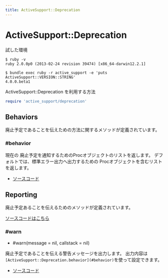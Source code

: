 ```yaml
---
title: ActiveSupport::Deprecation
---
```

ActiveSupport::Deprecation
================================================================================

試した環境

```
$ ruby -v
ruby 2.0.0p0 (2013-02-24 revision 39474) [x86_64-darwin12.2.1]
```

```
$ bundle exec ruby -r active_support -e 'puts ActiveSupport::VERSION::STRING'
4.0.0.beta1
```

ActiveSupport::Deprecation を利用する方法

```ruby
require 'active_support/deprecation'
```

Behaviors
--------------------------------------------------------------------------------

廃止予定であることを伝えための方法に関するメソッドが定義されています。

### #behavior

現在の 廃止予定を通知するためのProcオブジェクトのリストを返します。
デフォルトでは、標準エラー出力へ出力するための Procオブジェクトを含むリストを返します。

* [ソースコード](https://github.com/rails/rails/blob/v4.0.0.beta1/activesupport/lib/active_support/deprecation/behaviors.rb#L33-L36)


Reporting
--------------------------------------------------------------------------------

廃止予定あることを伝えるためのメソッドが定義されています。

[ソースコードはこちら](https://github.com/rails/rails/blob/v4.0.0.beta1/activesupport/lib/active_support/deprecation/reporting.rb)

### #warn

* #warn(message = nil, callstack = nil)

廃止予定であることを伝える警告メッセージを出力します。
出力内容は `[ActiveSupport::Deprecation.behavior](#behavior)`を使って設定できます。

* [ソースコード](https://github.com/rails/rails/blob/v4.0.0.beta1/activesupport/lib/active_support/deprecation/reporting.rb#L9-L21)
